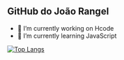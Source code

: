 ## GitHub do João Rangel

- 🔭 I’m currently working on Hcode
- 🌱 I’m currently learning JavaScript

[![Top Langs](https://github-readme-stats.vercel.app/api/top-langs/?username=joaohcrangel)](https://github.com/joaohcrangel)
